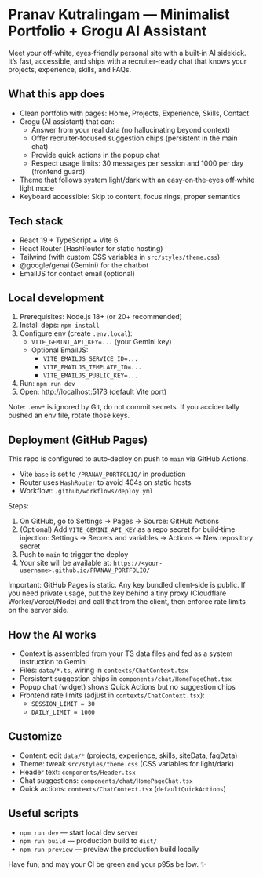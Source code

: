
# Pranav Kutralingam — Minimalist Portfolio + Grogu AI Assistant

Meet your off‑white, eyes‑friendly personal site with a built‑in AI sidekick. It’s fast, accessible, and ships with a recruiter‑ready chat that knows your projects, experience, skills, and FAQs.

## What this app does
- Clean portfolio with pages: Home, Projects, Experience, Skills, Contact
- Grogu (AI assistant) that can:
  - Answer from your real data (no hallucinating beyond context)
  - Offer recruiter‑focused suggestion chips (persistent in the main chat)
  - Provide quick actions in the popup chat
  - Respect usage limits: 30 messages per session and 1000 per day (frontend guard)
- Theme that follows system light/dark with an easy‑on‑the‑eyes off‑white light mode
- Keyboard accessible: Skip to content, focus rings, proper semantics

## Tech stack
- React 19 + TypeScript + Vite 6
- React Router (HashRouter for static hosting)
- Tailwind (with custom CSS variables in `src/styles/theme.css`)
- @google/genai (Gemini) for the chatbot
- EmailJS for contact email (optional)

## Local development
1. Prerequisites: Node.js 18+ (or 20+ recommended)
2. Install deps: `npm install`
3. Configure env (create `.env.local`):
   - `VITE_GEMINI_API_KEY=...` (your Gemini key)
   - Optional EmailJS:
     - `VITE_EMAILJS_SERVICE_ID=...`
     - `VITE_EMAILJS_TEMPLATE_ID=...`
     - `VITE_EMAILJS_PUBLIC_KEY=...`
4. Run: `npm run dev`
5. Open: http://localhost:5173 (default Vite port)

Note: `.env*` is ignored by Git, do not commit secrets. If you accidentally pushed an env file, rotate those keys.

## Deployment (GitHub Pages)
This repo is configured to auto‑deploy on push to `main` via GitHub Actions.
- Vite `base` is set to `/PRANAV_PORTFOLIO/` in production
- Router uses `HashRouter` to avoid 404s on static hosts
- Workflow: `.github/workflows/deploy.yml`

Steps:
1. On GitHub, go to Settings → Pages → Source: GitHub Actions
2. (Optional) Add `VITE_GEMINI_API_KEY` as a repo secret for build‑time injection: Settings → Secrets and variables → Actions → New repository secret
3. Push to `main` to trigger the deploy
4. Your site will be available at: `https://<your-username>.github.io/PRANAV_PORTFOLIO/`

Important: GitHub Pages is static. Any key bundled client‑side is public. If you need private usage, put the key behind a tiny proxy (Cloudflare Worker/Vercel/Node) and call that from the client, then enforce rate limits on the server side.

## How the AI works
- Context is assembled from your TS data files and fed as a system instruction to Gemini
- Files: `data/*.ts`, wiring in `contexts/ChatContext.tsx`
- Persistent suggestion chips in `components/chat/HomePageChat.tsx`
- Popup chat (widget) shows Quick Actions but no suggestion chips
- Frontend rate limits (adjust in `contexts/ChatContext.tsx`):
  - `SESSION_LIMIT = 30`
  - `DAILY_LIMIT = 1000`

## Customize
- Content: edit `data/*` (projects, experience, skills, siteData, faqData)
- Theme: tweak `src/styles/theme.css` (CSS variables for light/dark)
- Header text: `components/Header.tsx`
- Chat suggestions: `components/chat/HomePageChat.tsx`
- Quick actions: `contexts/ChatContext.tsx` (`defaultQuickActions`)

## Useful scripts
- `npm run dev` — start local dev server
- `npm run build` — production build to `dist/`
- `npm run preview` — preview the production build locally

Have fun, and may your CI be green and your p95s be low. ✨
